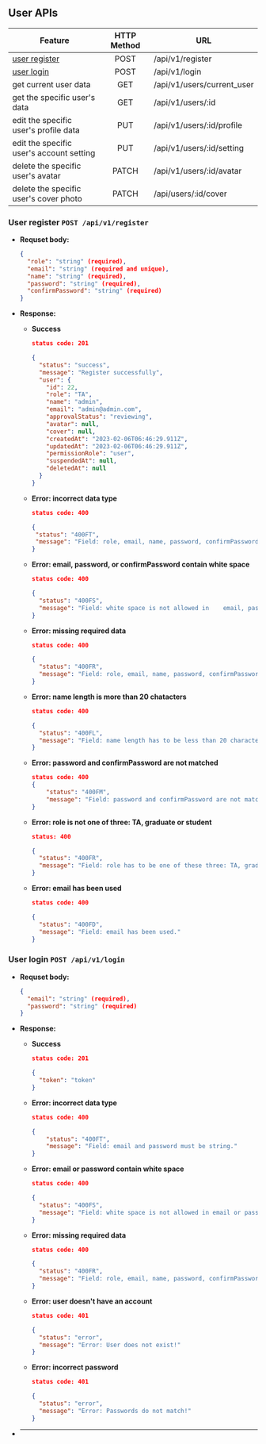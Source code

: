 ## User APIs
| Feature | HTTP Method | URL |
| ------- | :-----------: | --- |
| [user register](#user-register-post-apiv1register) | POST | /api/v1/register |
| [user login](#user-login-post-apiv1login) | POST | /api/v1/login |
| get current user data | GET | /api/v1/users/current_user |
| get the specific user's data | GET | /api/v1/users/:id |
| edit the specific user's profile data | PUT | /api/v1/users/:id/profile |
| edit the specific user's account setting | PUT | /api/v1/users/:id/setting |
| delete the specific user's avatar | PATCH | /api/v1/users/:id/avatar |
| delete the specific user's cover photo | PATCH | /api/users/:id/cover |


### User register `POST /api/v1/register`
  - **Requset body:**
    ```json
    {
      "role": "string" (required),
      "email": "string" (required and unique),
      "name": "string" (required),
      "password": "string" (required),
      "confirmPassword": "string" (required)
    }
    ```

  - **Response:**
    - **Success**
      ```json
      status code: 201

      {
        "status": "success",
        "message": "Register successfully",
        "user": {
          "id": 22,
          "role": "TA",
          "name": "admin",
          "email": "admin@admin.com",
          "approvalStatus": "reviewing",
          "avatar": null,
          "cover": null,
          "createdAt": "2023-02-06T06:46:29.911Z",
          "updatedAt": "2023-02-06T06:46:29.911Z",
          "permissionRole": "user",
          "suspendedAt": null,
          "deletedAt": null
        }
      }
      ```

    - **Error: incorrect data type**
       ```json
      status code: 400

      {
        "status": "400FT",
        "message": "Field: role, email, name, password, confirmPassword must be string."
      }
      ```

    - **Error: email, password, or confirmPassword contain white space**
      ```json
      status code: 400

      {
        "status": "400FS",
        "message": "Field: white space is not allowed in    email, password or confirmPassword."
      }
      ```

    - **Error: missing required data**
      ```json
      status code: 400

      {
        "status": "400FR",
        "message": "Field: role, email, name, password, confirmPassword are required."
      }
      ```

    - **Error: name length is more than 20 chatacters**
      ```json
      status code: 400

      {
        "status": "400FL",
        "message": "Field: name length has to be less than 20 characters."
      }
      ```

    - **Error: password and confirmPassword are not matched**
      ```json
      status code: 400
      {
          "status": "400FM",
          "message": "Field: password and confirmPassword are not matched."
      }
      ```

    - **Error: role is not one of three: TA, graduate or student**
      ```json
      status: 400

      {
        "status": "400FR",
        "message": "Field: role has to be one of these three: TA, graduate, student."
      }
      ```

    - **Error: email has been used**
      ```json
      status code: 400

      {
        "status": "400FD",
        "message": "Field: email has been used."
      }
      ```

### User login `POST /api/v1/login`
  - **Requset body:**
    ```json
    {
      "email": "string" (required),
      "password": "string" (required)
    }
    ```

  - **Response:**
    - **Success**
      ```json
      status code: 201

      {
        "token": "token"
      }
      ```

    - **Error: incorrect data type**
      ```json
      status code: 400

      {
          "status": "400FT",
          "message": "Field: email and password must be string."
      }
      ```

    - **Error: email or password contain white space**
      ```json
      status code: 400

      {
        "status": "400FS",
        "message": "Field: white space is not allowed in email or password."
      }
      ```
    - **Error: missing required data**
      ```json
      status code: 400

      {
        "status": "400FR",
        "message": "Field: role, email, name, password, confirmPassword are required."
      }
      ```

    - **Error: user doesn't have an account**
      ```json
      status code: 401

      {
        "status": "error",
        "message": "Error: User does not exist!"
      }
      ```

    - **Error: incorrect password**
      ```json
      status code: 401

      {
        "status": "error",
        "message": "Error: Passwords do not match!"
      }
      ```

 - ****
      ```json
      ```
